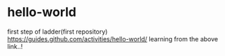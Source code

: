 # hello-world
first step of ladder(first repository)
https://guides.github.com/activities/hello-world/
learning from the above link..!
